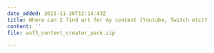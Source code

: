 ```yaml
---
date_added: 2021-11-28T12:14:43Z
title: Where can I find art for my content (Youtube, Twitch etc)?
content: ''
file: aof3_content_creator_pack.zip

---
```

